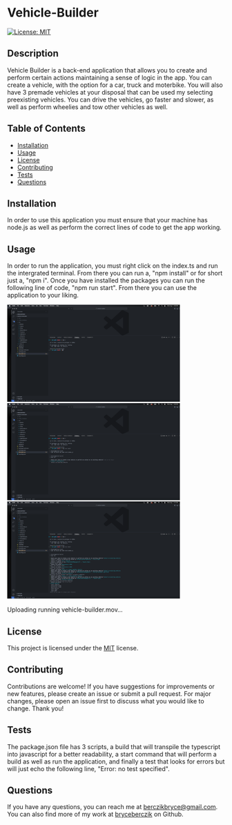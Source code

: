 
# Vehicle-Builder

[![License: MIT](https://img.shields.io/badge/License-MIT-yellow.svg)](https://opensource.org/licenses/MIT)

## Description
Vehicle Builder is a back-end application that allows you to create and perform certain actions maintaining a sense of logic in the app. You can create a vehicle, with the option for a car, truck and moterbike. You will also have 3 premade vehicles at your disposal that can be used my selecting preexisting vehicles. You can drive the vehicles, go faster and slower, as well as perform wheelies and tow other vehicles as well. 

## Table of Contents
- [Installation](#installation)
- [Usage](#usage)
- [License](#license)
- [Contributing](#contributing)
- [Tests](#tests)
- [Questions](#questions)

## Installation
In order to use this application you must ensure that your machine has node.js as well as perform the correct lines of code to get the app working.

## Usage
In order to run the application, you must right click on the index.ts and run the intergrated terminal. From there you can run a, "npm install" or for short just a, "npm i". Once you have installed the packages you can run the following line of code, "npm run start". From there you can use the application to your liking.

<img src="./src/images/npm i.png" alt="Running npm install" width="400">
<img src="./src/images/npm run start.png" alt="Running npm run start" width="400">
<img src="./src/images/running the application.png" alt="Running the application" width="400">



Uploading running vehicle-builder.mov…



## License
This project is licensed under the [MIT](https://opensource.org/licenses/MIT) license.

## Contributing
Contributions are welcome! If you have suggestions for improvements or new features, please create an issue or submit a pull request. For major changes, please open an issue first to discuss what you would like to change. Thank you!

## Tests
The package.json file has 3 scripts, a build that will transpile the typescript into javascript for a better readability, a start command that will perform a build as well as run the application, and finally a test that looks for errors but will just echo the following line, "Error: no test specified".

## Questions
If you have any questions, you can reach me at [berczikbryce@gmail.com](mailto:berczikbryce@gmail.com). You can also find more of my work at [bryceberczik](https://github.com/bryceberczik) on Github.

